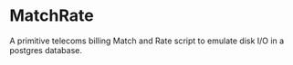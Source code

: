 # MatchRate

A primitive telecoms billing Match and Rate script to emulate disk I/O in a postgres database.
